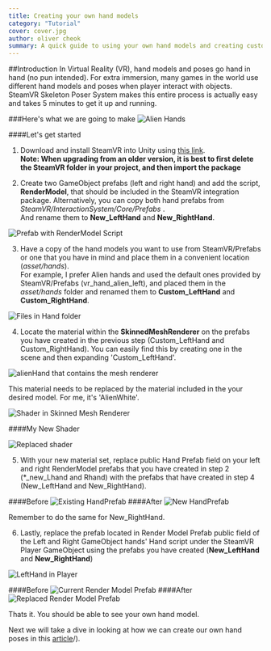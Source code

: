 ```yaml
---
title: Creating your own hand models
category: "Tutorial"
cover: cover.jpg
author: oliver cheok
summary: A quick guide to using your own hand models and creating custom hand poses using SteamVR Skeleton Poser System
---
```


##Introduction
In Virtual Reality (VR), hand models and poses go hand in hand (no pun intended). For extra immersion, many games in the world use different hand models and poses when player interact with objects. SteamVR Skeleton Poser System  makes this entire process is actually easy and takes 5 minutes to get it up and running.

###Here's what we are going to make
![Alien Hands](./alien_hands.gif)


####Let's get started


1. Download and install SteamVR into Unity using [this link](https://assetstore.unity.com/packages/tools/integration/steamvr-plugin-32647).  
**Note: When upgrading from an older version, it is best to first delete the SteamVR folder in your project, and then import the package**

2. Create two GameObject prefabs (left and right hand) and add the script, **RenderModel**, that should be included in the SteamVR integration package. Alternatively, you can copy both hand prefabs from *SteamVR/InteractionSystem/Core/Prefabs* .  
And rename them to **New_LeftHand** and **New_RightHand**.

![Prefab with RenderModel Script](./new_lefthand.jpg "Prefab with RenderModel Script")

3. Have a copy of the hand models you want to use from SteamVR/Prefabs or one that you have in mind and place them in a convenient location (*asset/hands*).  
For example, I prefer Alien hands and used the default ones provided by SteamVR/Prefabs (vr\_hand\_alien\_left), and placed them in the *asset/hands* folder and renamed them to **Custom_LeftHand** and **Custom_RightHand**. 

![](./directory.jpg "Files in Hand folder")

4. Locate the material within the **SkinnedMeshRenderer** on the prefabs you have created in the previous step (Custom\_LeftHand and Custom\_RightHand). 
You can easily find this by creating one in the scene and then expanding 'Custom_LeftHand'.

![](./hierarchy.jpg "alienHand that contains the mesh renderer")

This material needs to be replaced by the material included in the your desired model. For me, it's 'AlienWhite'.

![](./skinned_mesh_renderer.jpg "Shader in Skinned Mesh Renderer")

####My New Shader

![](./replaced_material.jpg "Replaced shader")

5. With your new material set, replace public Hand Prefab field on your left and right RenderModel prefabs that you have created in step 2 (*_new_Lhand and Rhand) with the prefabs that have created in step 4 (New\_LeftHand and New\_RightHand).

####Before
![](./new_lefthand(pre).jpg "Existing HandPrefab")
####After
![](./new_lefthand(post).jpg "New HandPrefab")

Remember to do the same for New_RightHand.

6. Lastly, replace the prefab located in Render Model Prefab public field of the Left and Right GameObject hands' Hand script under the SteamVR Player GameObject using the prefabs you have created (**New_LeftHand** and **New_RightHand**)

![](./player.jpg "LeftHand in Player")

####Before
![](./hand(pre).jpg "Current Render Model Prefab")
####After
![](./hand(post).jpg "Replaced Render Model Prefab")

Thats it. You should be able to see your own hand model. 

Next we will take a dive in looking at how we can create our own hand poses in this [article](https://olivrcheok.com/Custom%20Hands%20Part%202)/).
